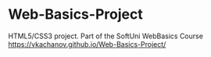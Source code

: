 # Web-Basics-Project
HTML5/CSS3 project. Part of the SoftUni WebBasics Course
https://vkachanov.github.io/Web-Basics-Project/
